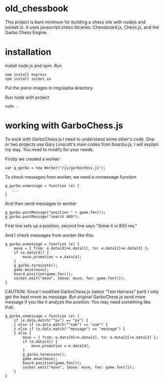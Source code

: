 # old_chessbook

This project is bare minimum for building a chess site with nodejs and socket.io.
It uses javascript chess libraries: Chessboard.js, Chess.js, and the Garbo Chess Engine.

# installation

Install node.js and npm. Run

    npm install express
    npm install socket.io
    
Put the piece images in img/alpha directory.

Run node with project
    
    node .

# working with GarboChess.js

To work with GarboChess.js I need to understand some other's code. One or two projects use Gary Linscott's 
main codes from boardui.js. I will explain my way. You need to modify for your needs.

Firstly we created a worker

    var g_garbo = new Worker("/js/garbochess.js");

To check messages from worker, we need a onmessage function

    g_garbo.onmessage = function (e) {
       ...
    }

And then send messages to worker

    g_garbo.postMessage("position " + game.fen());
    g_garbo.postMessage("search 800");
    
First line sets up a position, second line says "Solve it in 800 ms."

And I check messages from worker like this:

    g_garbo.onmessage = function (e) {
        move = { from: e.data[0]+e.data[1], to: e.data[2]+e.data[3] };
        if (e.data[4]) {
            move.promotion = e.data[4];
        }
        g_garbo.terminate();
        game.move(move);
        board.position(game.fen());
        socket.emit("move", {move: move, fen: game.fen()});
    }

CAUTION: Since I modified GarboChess.js (latest "Test Harness" part) I only get the best move as message.
But original GarboChess.js send more message if you like it analyze the position. You may need something like that:

    g_garbo.onmessage = function (e) {
        if (e.data.match("^pv") == "pv") {
        } else if (e.data.match("^sam") == "sam") {
        } else if (e.data.match("^message") == "message") {
        } else {
            move = { from: e.data[0]+e.data[1], to: e.data[2]+e.data[3] };
            if (e.data[4]) {
                move.promotion = e.data[4];
            }
            g_garbo.terminate();
            game.move(move);
            board.position(game.fen());
            socket.emit("move", {move: move, fen: game.fen()});
        }        
    }

